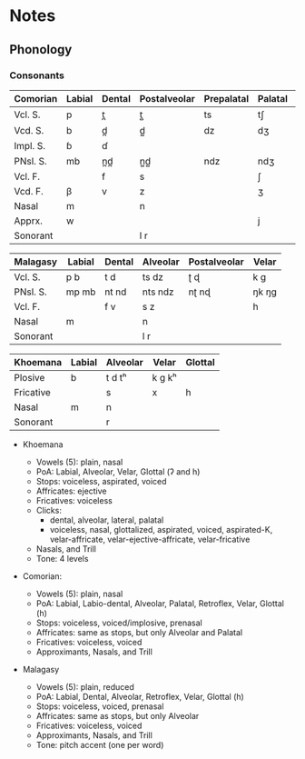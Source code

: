 # Notes

## Phonology

### Consonants

| Comorian  | Labial | Dental | Postalveolar | Prepalatal | Palatal | Velar |
| ---       | ---    | ---    | ---          | ---        | ---     | ---   |
| Vcl. S.   | p      | t̪      | t̻            | ts         | tʃ      | k     |
| Vcd. S.   | b      | d̪      | d̻            | dz         | dʒ      | g     |
| Impl. S.  | ɓ      | ɗ      |              |            |         |       |
| PNsl. S.  | mb     | n̪d̪     | n̻d̻           | ndz        | ndʒ     | ŋg    |
| Vcl. F.   |        | f      | s            |            | ʃ       | x     |
| Vcd. F.   | β      | v      | z            |            | ʒ       |       |
| Nasal     | m      |        | n            |            |         |       |
| Apprx.    | w      |        |              |            | j       |       |
| Sonorant  |        |        | l r          |            |         | h     |

| Malagasy  | Labial | Dental | Alveolar | Postalveolar | Velar |
| ---       | ---    | ---    | ---      | ---          | ---   |
| Vcl. S.   | p b    | t d    | ts dz    | ʈ ɖ          | k g   |
| PNsl. S.  | mp mb  | nt nd  | nts ndz  | nʈ nɖ        | ŋk ŋg |
| Vcl. F.   |        | f v    | s z      |              | h     |
| Nasal     | m      |        | n        |              |       |
| Sonorant  |        |        | l r      |              |       |

| Khoemana  | Labial | Alveolar | Velar  | Glottal |
| ---       | ---    | ---      | ---    | ---     |
| Plosive   | b      | t d tʰ   | k g kʰ |         |
| Fricative |        | s        | x      | h       |
| Nasal     | m      | n        |        |         |
| Sonorant  |        | r        |        |         |

- Khoemana
    - Vowels (5): plain, nasal
    - PoA: Labial, Alveolar, Velar, Glottal (ʔ and h)
    - Stops: voiceless, aspirated, voiced
    - Affricates: ejective
    - Fricatives: voiceless
    - Clicks:
        - dental, alveolar, lateral, palatal
        - voiceless, nasal, glottalized, aspirated, voiced, aspirated-K, velar-affricate, velar-ejective-affricate, velar-fricative
    - Nasals, and Trill
    - Tone: 4 levels

- Comorian:
    - Vowels (5): plain, nasal
    - PoA: Labial, Labio-dental, Alveolar, Palatal, Retroflex, Velar, Glottal (h)
    - Stops: voiceless, voiced/implosive, prenasal
    - Affricates: same as stops, but only Alveolar and Palatal
    - Fricatives: voiceless, voiced
    - Approximants, Nasals, and Trill

- Malagasy
    - Vowels (5): plain, reduced
    - PoA: Labial, Dental, Alveolar, Retroflex, Velar, Glottal (h)
    - Stops: voiceless, voiced, prenasal
    - Affricates: same as stops, but only Alveolar
    - Fricatives: voiceless, voiced
    - Approximants, Nasals, and Trill
    - Tone: pitch accent (one per word)
